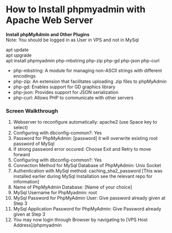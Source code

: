 # **How to Install phpmyadmin with Apache Web Server**   
**Install phpMyAdmin and Other Plugins**   
Note: You should be logged in as User in VPS and not in MySql

apt update  
apt upgrade  
apt install phpmyadmin php-mbstring php-zip php-gd php-json php-curl  
- php-mbstring: A module for managing non-ASCII strings with different encodings  
- php-zip: An extension that facilitates uploading .zip files to phpMyAdmin  
- php-gd: Enables support for GD graphics library  
- php-json: Provides support for JSON serialization  
- php-curl: Allows PHP to communicate with other servers  

### **Screen Walkthrough**  
1. Webserver to reconfigure automatically: apache2 (use Space key to select)
2. Configuring with dbconfig-common?: Yes
3. Password for PhpMyAdmin: [password] it will overwrite existing root password of MySql
4. If strong password error occured: Choose Exit and Retry to move forward
5. Configuring with dbconfig-common?: Yes
6. Connection Method for MySql Database of PhpMyAdmin: Unix Socket
7. Authentication with MySql method: caching_sha2_password [This was installed earlier during MySql Installation see the relevant repo for information]
8. Name of PhpMyAdmin Database: [Name of your choice]
9. MySql Username for PhpMyadmin: root
10. MySql Password for PhpMyAdmin User: Give password already given at Step 3
11. MySql Application Password for PhpMyAdmin: Give Password already given at Step 3    
12. You may now login through Browser by navigating to [VPS Host Address]/phpmyadmin